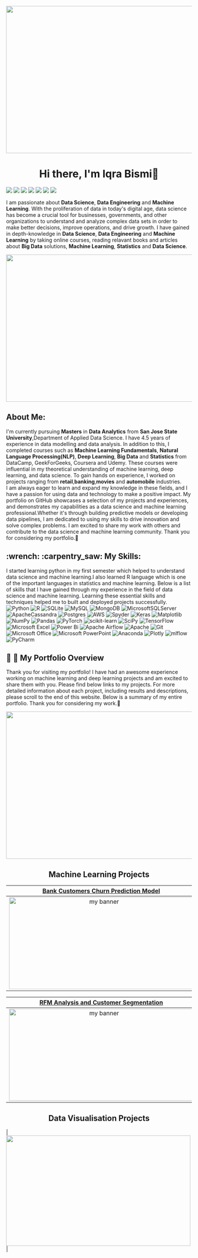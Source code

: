 <p align= "center">
<img width="1200" height="400" src="https://user-images.githubusercontent.com/108056063/209743784-547e6057-7bcc-4817-836b-5400d92dbe1c.png" alt="my banner">
</p>

<h1 align = "center">Hi there, I'm Iqra Bismi👋</h1>

[![](https://img.shields.io/badge/LinkedIn-0077B5?style=for-the-badge&logo=linkedin&logoColor=white)](https://www.linkedin.com/in/iqra-bismi/) [![](https://img.shields.io/badge/Kaggle-20BEFF?style=for-the-badge&logo=Kaggle&logoColor=white)](https://www.kaggle.com/iqrabismi) [![](https://img.shields.io/badge/Medium-12100E?style=for-the-badge&logo=medium&logoColor=white)](https://medium.com/@iqra.bismi) [![](https://img.shields.io/badge/Datacamp-05192D?style=for-the-badge&logo=datacamp&logoColor=03E860)](https://app.datacamp.com/profile/iqra2291)
[![](https://img.shields.io/badge/Stellar-7D00FF?style=for-the-badge&logo=Stellar&logoColor=white)](https://stellarpeers.com/profile/)
[![](https://img.shields.io/badge/LeetCode-000000?style=for-the-badge&logo=LeetCode&logoColor=#d16c06)](https://leetcode.com/iqra2291/)
[![](https://img.shields.io/badge/-Hackerrank-2EC866?style=for-the-badge&logo=HackerRank&logoColor=white)](https://www.hackerrank.com/iqra_bismi)



I am passionate about __Data Science__, __Data Engineering__ and __Machine Learning__. With the proliferation of data in today's digital age, data science has become a crucial tool for businesses, governments, and other organizations to understand and analyze complex data sets in order to make better decisions, improve operations, and drive growth. I have gained in depth-knowledge in __Data Science__, __Data Engineering__ and __Machine Learning__ by taking online courses, reading relavant books and articles about __Big Data__ solutions, __Machine Learning__, __Statistics__ and __Data Science__.  

<p align= "center">
<img width="1200" height="400" src="https://user-images.githubusercontent.com/108056063/209587586-9c1e2aa9-082c-4389-9718-63155fabaf0e.png" alt="my banner">
</p>
 

<h2> About Me: </h2>

I'm currently pursuing  __Masters__  in __Data Analytics__ from __San Jose State University__,Department of Applied Data Science. I have 4.5 years of experience in data modelling and data analysis. In addition to this, I completed courses such as __Machine Learning Fundamentals__, __Natural Language Processing(NLP)__, __Deep Learning__, __Big Data__ and __Statistics__ from DataCamp, GeekForGeeks, Coursera and Udemy. These courses were influential in my theoretical understanding of machine learning, deep learning, and data science. To gain hands on experience, I worked on projects ranging from __retail__,__banking__,__movies__ and __automobile__ industries.   
I am always eager to learn and expand my knowledge in these fields, and I have a passion for using data and technology to make a positive impact. My portfolio on GitHub showcases a selection of my projects and experiences, and demonstrates my capabilities as a data science and machine learning professional.Whether it's through building predictive models or developing data pipelines, I am dedicated to using my skills to drive innovation and solve complex problems. I am excited to share my work with others and contribute to the data science and machine learning community. Thank you for considering my portfolio.🙂


<h2>:wrench: :carpentry_saw: My Skills:</h2>
  
I started learning python in my first semester which helped to understand data science and machine learning.I also learned R language which is one of the important languages in statistics and machine learning. Below is a list of skills that I have gained through my experience in the field of data science and machine learning. Learning these essential skills and techniques helped me to built and deployed projects successfully.
<br>
<a>
![Python](https://img.shields.io/badge/python-3670A0?style=for-the-badge&logo=python&logoColor=ffdd54) ![R](https://img.shields.io/badge/r-%23276DC3.svg?style=for-the-badge&logo=r&logoColor=white) ![SQLite](https://img.shields.io/badge/sqlite-%2307405e.svg?style=for-the-badge&logo=sqlite&logoColor=white) ![MySQL](https://img.shields.io/badge/mysql-%2300f.svg?style=for-the-badge&logo=mysql&logoColor=white) ![MongoDB](https://img.shields.io/badge/MongoDB-%234ea94b.svg?style=for-the-badge&logo=mongodb&logoColor=white) ![MicrosoftSQLServer](https://img.shields.io/badge/Microsoft%20SQL%20Sever-CC2927?style=for-the-badge&logo=microsoft%20sql%20server&logoColor=white) ![ApacheCassandra](https://img.shields.io/badge/cassandra-%231287B1.svg?style=for-the-badge&logo=apache-cassandra&logoColor=white) ![Postgres](https://img.shields.io/badge/postgres-%23316192.svg?style=for-the-badge&logo=postgresql&logoColor=white) ![AWS](https://img.shields.io/badge/AWS-%23FF9900.svg?style=for-the-badge&logo=amazon-aws&logoColor=white) ![Spyder](https://img.shields.io/badge/Spyder-838485?style=for-the-badge&logo=spyder%20ide&logoColor=maroon) ![Keras](https://img.shields.io/badge/Keras-%23D00000.svg?style=for-the-badge&logo=Keras&logoColor=white) ![Matplotlib](https://img.shields.io/badge/Matplotlib-%23ffffff.svg?style=for-the-badge&logo=Matplotlib&logoColor=black) ![NumPy](https://img.shields.io/badge/numpy-%23013243.svg?style=for-the-badge&logo=numpy&logoColor=white) ![Pandas](https://img.shields.io/badge/pandas-%23150458.svg?style=for-the-badge&logo=pandas&logoColor=white) ![PyTorch](https://img.shields.io/badge/PyTorch-%23EE4C2C.svg?style=for-the-badge&logo=PyTorch&logoColor=white) ![scikit-learn](https://img.shields.io/badge/scikit--learn-%23F7931E.svg?style=for-the-badge&logo=scikit-learn&logoColor=white) ![SciPy](https://img.shields.io/badge/SciPy-%230C55A5.svg?style=for-the-badge&logo=scipy&logoColor=%white) ![TensorFlow](https://img.shields.io/badge/TensorFlow-%23FF6F00.svg?style=for-the-badge&logo=TensorFlow&logoColor=white) ![Microsoft Excel](https://img.shields.io/badge/Microsoft_Excel-217346?style=for-the-badge&logo=microsoft-excel&logoColor=white) ![Power Bi](https://img.shields.io/badge/power_bi-F2C811?style=for-the-badge&logo=powerbi&logoColor=black) ![Apache Airflow](https://img.shields.io/badge/Apache%20Airflow-017CEE?style=for-the-badge&logo=Apache%20Airflow&logoColor=white) ![Apache](https://img.shields.io/badge/apache-%23D42029.svg?style=for-the-badge&logo=apache&logoColor=white) ![Git](https://img.shields.io/badge/git-%23F05033.svg?style=for-the-badge&logo=git&logoColor=white) ![Microsoft Office](https://img.shields.io/badge/Microsoft_Office-D83B01?style=for-the-badge&logo=microsoft-office&logoColor=white) ![Microsoft PowerPoint](https://img.shields.io/badge/Microsoft_PowerPoint-B7472A?style=for-the-badge&logo=microsoft-powerpoint&logoColor=white) ![Anaconda](https://img.shields.io/badge/Anaconda-%2344A833.svg?style=for-the-badge&logo=anaconda&logoColor=white) ![Plotly](https://img.shields.io/badge/Plotly-%233F4F75.svg?style=for-the-badge&logo=plotly&logoColor=white) ![mlflow](https://img.shields.io/badge/mlflow-%23d9ead3.svg?style=for-the-badge&logo=numpy&logoColor=blue) ![PyCharm](https://img.shields.io/badge/pycharm-143?style=for-the-badge&logo=pycharm&logoColor=black&color=black&labelColor=green)  



## :file_folder: :bookmark: My Portfolio Overview
Thank you for visiting my portfolio! I have had an awesome experience working on machine learning and deep learning projects and am excited to share them with you. Please find below links to my projects. For more detailed information about each project, including results and descriptions, please scroll to the end of this website. Below is a summary of my entire portfolio. Thank you for considering my work.🙂

<p align= "center">
<img width="1200" height="400" src="https://user-images.githubusercontent.com/108056063/209588905-800321de-6c0e-4f98-a124-3b13f979f60e.png" alt="my banner">
</p>
  
<h2 align = "center">  Machine Learning Projects </h2> 


|  [Bank Customers Churn Prediction Model](https://github.com/iqrabismii/Machine-Learning-Projects/tree/main/BankCustomerChurnPrediction)|  [Gym Members attendance Prediction Model](https://github.com/iqrabismii/Machine-Learning-Projects/tree/main/GymFitnessClubCaseStudy)|
| :-:| :-:| 
| [<img src = "https://user-images.githubusercontent.com/108056063/209590465-920c8954-d21f-4285-aaa2-194ec44eaf3a.png" alt="my banner" width = 500 height = 250/>](https://github.com/iqrabismii/Machine-Learning-Projects/tree/main/BankCustomerChurnPrediction)| [<img src="https://user-images.githubusercontent.com/108056063/209591136-311e6caf-44e4-46bf-9a34-2c66f7f854c4.png" width = 500 height = 250/>](https://github.com/iqrabismii/Machine-Learning-Projects/tree/main/GymFitnessClubCaseStudy)|


| [RFM Analysis and Customer Segmentation](https://github.com/iqrabismii/Machine-Learning-Projects/tree/main/Item_Recommendation)| [Market Basket Analysis for Grocery Store](https://github.com/iqrabismii/Machine-Learning-Projects/tree/main/MarketBasketAnalysis)|
| :-:| :-:| 
| [<img src = "https://user-images.githubusercontent.com/108056063/211170771-b0c38d9e-99f2-4d73-ba6b-931f2daf2e7d.png" alt="my banner" width = 500 height = 250/>](https://github.com/iqrabismii/Machine-Learning-Projects/tree/main/Item_Recommendation)| [<img src = "https://user-images.githubusercontent.com/108056063/211170736-f061d322-02e1-4c78-af31-df364256558a.png" width = 500 height = 250/>](https://github.com/iqrabismii/Machine-Learning-Projects/tree/main/MarketBasketAnalysis)


<h2 align = "center">  Data Visualisation Projects </h2> 

 

| [<img src = "https://user-images.githubusercontent.com/108056063/210528212-80f34cfb-ab0e-4fad-a442-cac51600a87c.png" width = 500 height = 300/>](https://github.com/iqrabismii/Data-Visualisation-Project/tree/main/AnalysisOnNetflixMovies)| 





<!--
**iqrabismii/iqrabismii** is a ✨ _special_ ✨ repository because its `README.md` (this file) appears on your GitHub profile.

Here are some ideas to get you started:

- 🔭 I’m currently working on ...
- 🌱 I’m currently learning ...
- 👯 I’m looking to collaborate on ...
- 🤔 I’m looking for help with ...
- 💬 Ask me about ...
- 📫 How to reach me: ...
- 😄 Pronouns: ...
- ⚡ Fun fact: ...
-->
